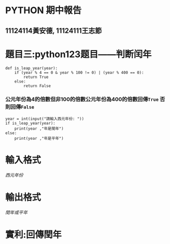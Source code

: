 # PYTHON 期中報告
## 11124114黃安德,  11124111王志節
# 題目三:python123题目——判断闰年
```
def is_leap_year(year):
    if (year % 4 == 0 & year % 100 != 0) | (year % 400 == 0):
        return True
    else:
        return False
```
### 公元年份為4的倍數但非100的倍數公元年份為400的倍數回傳```True``` 否則回傳```False```
```
year = int(input("請輸入西元年份: "))
if is_leap_year(year):
    print(year ,"年是閏年")
else:
    print(year ,"年是平年")
```
# 輸入格式
*西元年份*
# 輸出格式
*閏年或平年*
# 實利:回傳閏年
